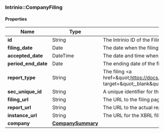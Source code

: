 

[//]: # (CLASS:Intrinio::CompanyFiling)

[//]: # (KIND:object)

### Intrinio::CompanyFiling

#### Properties

[//]: # (START_DEFINITION)

Name | Type | Description
------------ | ------------- | -------------
**id** | String | The Intrinio ID of the Filing &nbsp;
**filing_date** | Date | The date when the filing was submitted to the SEC by the company &nbsp;
**accepted_date** | DateTime | The date and time when the filing was accepted by SEC &nbsp;
**period_end_date** | Date | The ending date of the fiscal period for the filing &nbsp;
**report_type** | String | The filing &lt;a href&#x3D;\&quot;https://docs.intrinio.com/documentation/sec_filing_report_types\&quot; target&#x3D;\&quot;_blank\&quot;&gt;report type&lt;/a&gt; &nbsp;
**sec_unique_id** | String | A unique identifier for the filing provided by the SEC &nbsp;
**filing_url** | String | The URL to the filing page on the SEC site &nbsp;
**report_url** | String | The URL to the actual report on the SEC site &nbsp;
**instance_url** | String | The URL for the XBRL filing for the report &nbsp;
**company** | [**CompanySummary**](CompanySummary.md) |  &nbsp;

[//]: # (END_DEFINITION)


[//]: # (CONTAINED_CLASS:Intrinio::CompanySummary)



